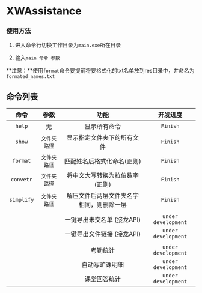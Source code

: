 # XWAssistance



### 使用方法

1. 进入命令行切换工作目录为`main.exe`所在目录

2. 输入`main 命令 参数`



**注意：**使用`format`命令要提前将要格式化的txt名单放到res目录中，并命名为`formated_names.txt`



## 命令列表

|    命令    |     参数     |                   功能                   |      开发进度       |
| :--------: | :----------: | :--------------------------------------: | :-----------------: |
|   `help`   |      无      |               显示所有命令               |      `Finish`       |
|   `show`   | `文件夹路径` |        显示指定文件夹下的所有文件        |      `Finish`       |
|  `format`  | `文件夹路径` |        匹配姓名后格式化命名(正则)        |      `Finish`       |
| `convetr`  | `文件夹路径` |     将中文大写转换为拉伯数字 (正则)      |      `Finish`       |
| `simplify` | `文件夹路径` | 解压文件后两层文件夹名字相同，则删除一层 |      `Finish`       |
|            |              |                                          |                     |
|            |              |        一键导出未交名单 (接龙API)        | `under development` |
|            |              |        一键导出文件链接 (接龙API)        | `under development` |
|            |              |                                          |                     |
|            |              |                 考勤统计                 | `under development` |
|            |              |              自动写旷课明细              | `under development` |
|            |              |               课堂回答统计               | `under development` |





